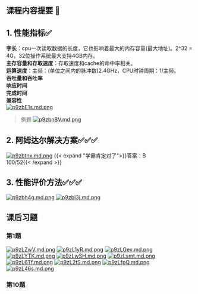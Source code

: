 ## 课程内容提要 🏁

## 1. 性能指标✅
**字长**：cpu一次读取数据的长度，它也影响着最大的内存容量(最大地址)。2^32 = 4G，32位操作系统最大支持4GB内存。\
**主存容量和存取速度**：存取速度和cache的命中率相关。\
**运算速度**：主频：(单位之间内的脉冲数)2.4GHz，CPU时钟周期：1/主频。\
**吞吐量和吞吐率**\
**响应时间**\
**完成时间**\
**兼容性**\
[![p9zbE1s.md.png](https://s1.ax1x.com/2023/06/02/p9zbE1s.md.png)](https://imgse.com/i/p9zbE1s)
>例题
[![p9zbnBV.md.png](https://s1.ax1x.com/2023/06/02/p9zbnBV.md.png)](https://imgse.com/i/p9zbnBV)
## 2. 阿姆达尔解决方案✅✅✅
[![p9zbtnx.md.png](https://s1.ax1x.com/2023/06/02/p9zbtnx.md.png)](https://imgse.com/i/p9zbtnx)
{{< expand "学霸肯定对了">}}答案：B\
100/52{{< /expand >}}
## 3. 性能评价方法✅✅✅
[![p9zbh4g.md.png](https://s1.ax1x.com/2023/06/02/p9zbh4g.md.png)](https://imgse.com/i/p9zbh4g)
[![p9zbI3j.md.png](https://s1.ax1x.com/2023/06/02/p9zbI3j.md.png)](https://imgse.com/i/p9zbI3j)
## 课后习题
### 第1题
[![p9zLZwV.md.png](https://s1.ax1x.com/2023/06/02/p9zLZwV.md.png)](https://imgse.com/i/p9zLZwV)
[![p9zL1yR.md.png](https://s1.ax1x.com/2023/06/02/p9zL1yR.md.png)](https://imgse.com/i/p9zL1yR)
[![p9zLGex.md.png](https://s1.ax1x.com/2023/06/02/p9zLGex.md.png)](https://imgse.com/i/p9zLGex)
[![p9zLYTK.md.png](https://s1.ax1x.com/2023/06/02/p9zLYTK.md.png)](https://imgse.com/i/p9zLYTK)
[![p9zLwSH.md.png](https://s1.ax1x.com/2023/06/02/p9zLwSH.md.png)](https://imgse.com/i/p9zLwSH)
[![p9zLsmt.md.png](https://s1.ax1x.com/2023/06/02/p9zLsmt.md.png)](https://imgse.com/i/p9zLsmt)
[![p9zL6Tf.md.png](https://s1.ax1x.com/2023/06/02/p9zL6Tf.md.png)](https://imgse.com/i/p9zL6Tf)
[![p9zL2tS.md.png](https://s1.ax1x.com/2023/06/02/p9zL2tS.md.png)](https://imgse.com/i/p9zL2tS)
[![p9zLfpQ.md.png](https://s1.ax1x.com/2023/06/02/p9zLfpQ.md.png)](https://imgse.com/i/p9zLfpQ)
[![p9zL46s.md.png](https://s1.ax1x.com/2023/06/02/p9zL46s.md.png)](https://imgse.com/i/p9zL46s)
### 第10题








